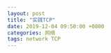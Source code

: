 ```yaml
---
layout: post
title: "实践TCP"
date: 2019-12-04 09:50:00 +0800
categories: 网络
tags: network TCP
---
```



